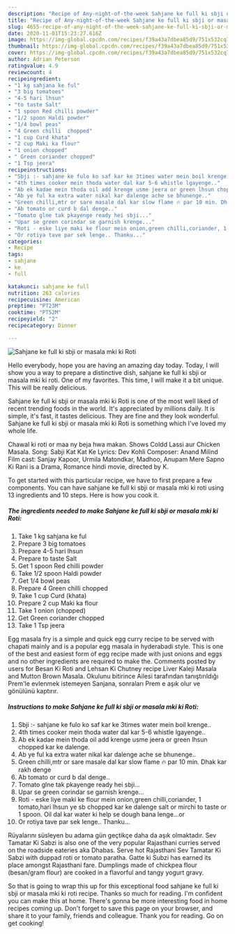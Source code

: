 ```yaml
---
description: "Recipe of Any-night-of-the-week Sahjane ke full ki sbji or masala mki ki Roti"
title: "Recipe of Any-night-of-the-week Sahjane ke full ki sbji or masala mki ki Roti"
slug: 4655-recipe-of-any-night-of-the-week-sahjane-ke-full-ki-sbji-or-masala-mki-ki-roti
date: 2020-11-01T15:23:27.616Z
image: https://img-global.cpcdn.com/recipes/f39a43a7dbea85d9/751x532cq70/sahjane-ke-full-ki-sbji-or-masala-mki-ki-roti-recipe-main-photo.jpg
thumbnail: https://img-global.cpcdn.com/recipes/f39a43a7dbea85d9/751x532cq70/sahjane-ke-full-ki-sbji-or-masala-mki-ki-roti-recipe-main-photo.jpg
cover: https://img-global.cpcdn.com/recipes/f39a43a7dbea85d9/751x532cq70/sahjane-ke-full-ki-sbji-or-masala-mki-ki-roti-recipe-main-photo.jpg
author: Adrian Peterson
ratingvalue: 4.9
reviewcount: 4
recipeingredient:
- "1 kg sahjana ke ful"
- "3 big tomatoes"
- "4-5 hari lhsun"
- "to taste Salt"
- "1 spoon Red chilli powder"
- "1/2 spoon Haldi powder"
- "1/4 bowl peas"
- "4 Green chilli  chopped"
- "1 cup Curd khata"
- "2 cup Maki ka flour"
- "1 onion chopped"
- " Green coriander chopped"
- "1 Tsp jeera"
recipeinstructions:
- "Sbji :- sahjane ke fulo ko saf kar ke 3times water mein boil krenge.."
- "4th times cooker mein thoda water dal kar 5-6 whistle lgayenge.."
- "Ab ek kadae mein thoda oil add krenge usme jeera or green lhsun chopped kar ke dalenge."
- "Ab ye ful ka extra water nikal kar dalenge ache se bhunenge.."
- "Green chilli,mtr or sare masale dal kar slow flame 🔥 par 10 min. Dhak kar rakh denge"
- "Ab tomato or curd b dal denge.."
- "Tomato glne tak pkayenge ready hei sbji..."
- "Upar se green corindar se garnish krenge..."
- "Roti - eske liye maki ke flour mein onion,green chilli,coriander, 1 tomato,hari lhsun ye sb chopped kar ke dalenge salt or mirchi to taste or 1 spoon. Oil dal kar water ki help se dough bana lenge...or"
- "Or rotiya tave par sek lenge.. Thanku..."
categories:
- Recipe
tags:
- sahjane
- ke
- full

katakunci: sahjane ke full 
nutrition: 263 calories
recipecuisine: American
preptime: "PT23M"
cooktime: "PT52M"
recipeyield: "2"
recipecategory: Dinner

---
```



![Sahjane ke full ki sbji or masala mki ki Roti](https://img-global.cpcdn.com/recipes/f39a43a7dbea85d9/751x532cq70/sahjane-ke-full-ki-sbji-or-masala-mki-ki-roti-recipe-main-photo.jpg)

Hello everybody, hope you are having an amazing day today. Today, I will show you a way to prepare a distinctive dish, sahjane ke full ki sbji or masala mki ki roti. One of my favorites. This time, I will make it a bit unique. This will be really delicious.

Sahjane ke full ki sbji or masala mki ki Roti is one of the most well liked of recent trending foods in the world. It's appreciated by millions daily. It is simple, it's fast, it tastes delicious. They are fine and they look wonderful. Sahjane ke full ki sbji or masala mki ki Roti is something which I've loved my whole life.

Chawal ki roti or maa ny beja hwa makan. Shows Coldd Lassi aur Chicken Masala. Song: Sabji Kat Kat Ke Lyrics: Dev Kohli Composer: Anand Milind Film cast: Sanjay Kapoor, Urmila Matondkar, Madhoo, Anupam Mere Sapno Ki Rani is a Drama, Romance hindi movie, directed by K.


To get started with this particular recipe, we have to first prepare a few components. You can have sahjane ke full ki sbji or masala mki ki roti using 13 ingredients and 10 steps. Here is how you cook it.

<!--inarticleads1-->

##### The ingredients needed to make Sahjane ke full ki sbji or masala mki ki Roti:

1. Take 1 kg sahjana ke ful
1. Prepare 3 big tomatoes
1. Prepare 4-5 hari lhsun
1. Prepare to taste Salt
1. Get 1 spoon Red chilli powder
1. Take 1/2 spoon Haldi powder
1. Get 1/4 bowl peas
1. Prepare 4 Green chilli  chopped
1. Take 1 cup Curd (khata)
1. Prepare 2 cup Maki ka flour
1. Take 1 onion (chopped)
1. Get  Green coriander chopped
1. Take 1 Tsp jeera


Egg masala fry is a simple and quick egg curry recipe to be served with chapati mainly and is a popular egg masala in hyderabadi style. This is one of the best and easiest form of egg recipe made with just onions and eggs and no other ingredients are required to make the. Comments posted by users for Besan Ki Roti and Lehsan Ki Chutney recipe Liver Kaleji Masala and Mutton Brown Masala. Okulunu bitirince Ailesi tarafından tanıştırıldığı Prem&#39;le evlenmek istemeyen Sanjana, sonraları Prem e aşık olur ve gönülünü kaptırır. 

<!--inarticleads2-->

##### Instructions to make Sahjane ke full ki sbji or masala mki ki Roti:

1. Sbji :- sahjane ke fulo ko saf kar ke 3times water mein boil krenge..
1. 4th times cooker mein thoda water dal kar 5-6 whistle lgayenge..
1. Ab ek kadae mein thoda oil add krenge usme jeera or green lhsun chopped kar ke dalenge.
1. Ab ye ful ka extra water nikal kar dalenge ache se bhunenge..
1. Green chilli,mtr or sare masale dal kar slow flame 🔥 par 10 min. Dhak kar rakh denge
1. Ab tomato or curd b dal denge..
1. Tomato glne tak pkayenge ready hei sbji...
1. Upar se green corindar se garnish krenge...
1. Roti - eske liye maki ke flour mein onion,green chilli,coriander, 1 tomato,hari lhsun ye sb chopped kar ke dalenge salt or mirchi to taste or 1 spoon. Oil dal kar water ki help se dough bana lenge...or
1. Or rotiya tave par sek lenge.. Thanku...


Rüyalarını süsleyen bu adama gün geçtikçe daha da aşık olmaktadır. Sev Tamatar Ki Sabzi is also one of the very popular Rajasthani curries served on the roadside eateries aka Dhabas. Serve hot Rajasthani Sev Tamatar Ki Sabzi with duppad roti or tomato paratha. Gatte ki Subzi has earned its place amongst Rajasthani fare. Dumplings made of chickpea flour (besan/gram flour) are cooked in a flavorful and tangy yogurt gravy. 

So that is going to wrap this up for this exceptional food sahjane ke full ki sbji or masala mki ki roti recipe. Thanks so much for reading. I'm confident you can make this at home. There's gonna be more interesting food in home recipes coming up. Don't forget to save this page on your browser, and share it to your family, friends and colleague. Thank you for reading. Go on get cooking!
